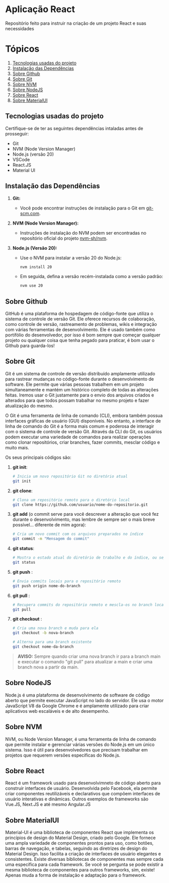 # Aplicação React
Repositório feito para instruir na criação de um projeto React e suas necessidades

# Tópicos
1. [Tecnologias usadas do projeto](#tecnologias-usadas-do-projeto)
2. [Instalação das Dependências](#instalação-das-dependências)
3. [Sobre Github](#sobre-github)
4. [Sobre Git](#sobre-git)
5. [Sobre NVM](#sobre-nvm)
6. [Sobre NodeJS](#sobre-nodejs)
7. [Sobre React](#sobre-react)
8. [Sobre MaterialUI](#sobre-materialui)


## Tecnologias usadas do projeto
Certifique-se de ter as seguintes dependências intaladas antes de prosseguir:

- Git
- NVM (Node Version Manager)
- Node.js (versão 20)
- VSCode
- React.JS
- Material UI

## Instalação das Dependências

1. **Git:**
   - Você pode encontrar instruções de instalação para o Git em [git-scm.com](https://git-scm.com/).

2. **NVM (Node Version Manager):**
   - Instruções de instalação do NVM podem ser encontradas no repositório oficial do projeto [nvm-sh/nvm](https://github.com/coreybutler/nvm-windows/releases).

3. **Node.js (Versão 20):**
   - Use o NVM para instalar a versão 20 do Node.js:
     ```bash
     nvm install 20
     ```
   - Em seguida, defina a versão recém-instalada como a versão padrão:
     ```bash
     nvm use 20
     ```

## Sobre Github
GitHub é uma plataforma de hospedagem de código-fonte que utiliza o sistema de controle de versão Git. Ele oferece recursos de colaboração, como controle de versão, rastreamento de problemas, wikis e integração com várias ferramentas de desenvolvimento. Ele é usado também como portifólio do desenvolvedor, por isso é bom sempre que começar qualquer projeto ou qualquer coisa que tenha pegado para praticar, é bom usar o Github para guarda-los!

## Sobre Git
Git é um sistema de controle de versão distribuído amplamente utilizado para rastrear mudanças no código-fonte durante o desenvolvimento de software. Ele permite que várias pessoas trabalhem em um projeto simultaneamente e mantém um histórico completo de todas as alterações feitas. Iremos usar o Git justamente para o envio dos arquivos criados e alterados para que todos possam trabalhar no mesmo projeto e fazer atualização do mesmo. 

O Git é uma ferramenta de linha de comando (CLI), embora também possua interfaces gráficas de usuário (GUI) disponíveis. No entanto, a interface de linha de comando do Git é a forma mais comum e poderosa de interagir com o sistema de controle de versão Git. Através da CLI do Git, os usuários podem executar uma variedade de comandos para realizar operações como clonar repositórios, criar branches, fazer commits, mesclar código e muito mais.

Os seus principais códigos são:
1. **git init**:
   ```bash
   # Inicia um novo repositório Git no diretório atual
   git init
   ```
2. **git clone**:
   ```bash
   # Clona um repositório remoto para o diretório local
   git clone https://github.com/usuario/nome-do-repositorio.git
   ```
3. **git add** (o commit serve para você descrever a alteração que você fez durante o desenvolvimento, mas lembre de sempre ser o mais breve possível... diferente de mim agora):
   ```bash
   # Cria um novo commit com os arquivos preparados no índice
   git commit -m "Mensagem do commit"
   ```
4. **git status**:
   ```bash
   # Mostra o estado atual do diretório de trabalho e do índice, ou seja, o que foi adicionado ou não.
   git status
   ```
5. **git push** :
   ```bash
   # Envia commits locais para o repositório remoto
   git push origin nome-do-branch
   ```
6. **git pull** :
   ```bash
   # Recupera commits do repositório remoto e mescla-os no branch local, ou seja, puxa todas as atualizações mais recentes. Isso facilita não ter conflitos na hora de juntar as branch's
   git pull
   ```
7. **git checkout** :
   ```bash
   # Cria uma nova branch e muda para ela
   git checkout -b nova-branch

   # Alterna para uma branch existente
   git checkout nome-da-branch
   ```

> **AVISO:** Sempre quando criar uma nova branch ir para a branch main e executar o comando "git pull" para atualizar a main e criar uma branch nova a partir da main.


## Sobre NodeJS
Node.js é uma plataforma de desenvolvimento de software de código aberto que permite executar JavaScript no lado do servidor. Ele usa o motor JavaScript V8 da Google Chrome e é amplamente utilizado para criar aplicativos web escaláveis e de alto desempenho.

## Sobre NVM
NVM, ou Node Version Manager, é uma ferramenta de linha de comando que permite instalar e gerenciar várias versões do Node.js em um único sistema. Isso é útil para desenvolvedores que precisam trabalhar em projetos que requerem versões específicas do Node.js.

## Sobre React
React é um framework usado para desenvolvimneto de código aberto para construir interfaces de usuário. Desenvolvida pelo Facebook, ela permite criar componentes reutilizáveis e declarativos que compõem interfaces de usuário interativas e dinâmicas. Outros exemplos de frameworks são Vue.JS, Next.JS e até mesmo Angular.JS


## Sobre MaterialUI
Material-UI é uma biblioteca de componentes React que implementa os princípios de design do Material Design, criado pelo Google. Ele fornece uma ampla variedade de componentes prontos para uso, como botões, barras de navegação, e tabelas, seguindo as diretrizes de design do Material Design. Isso facilita a criação de interfaces de usuário elegantes e consistentes.
Existe diversas bibliotecas de componentes mas sempre cada uma específica para cada framework. Se você se pergunta se pode existir a mesma biblioteca de componentes para outros frameworks, sim, existe! Apenas muda a forma de instalação e adaptação para o framework.
